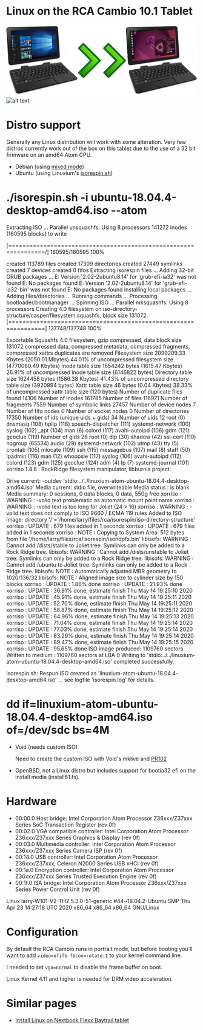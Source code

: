 # Linux on the RCA Cambio 10.1 Tablet

![alt text](https://github.com/devinsmith/rca-cambio-linux/raw/master/images/rca_cambio.jpg "Picture of RCA Cambio tablet")
![alt text](https://github.com/lcashdol/rca-cambio-linux/blob/master/images/IMG_3982.HEIC?raw=true "Picture of RCA Cambio tablet")

# Distro support

Generally any Linux distribution will work with some alteration. Very few
distros currently work out of the box on this tablet due to the use of a 32
bit firmware on an amd64 Atom CPU.

- Debian (using [mixed mode](https://cdimage.debian.org/mirror/cdimage/release/9.0.0/multi-arch/iso-cd/ "Mixed mode ISO"))
- Ubuntu (using Linuxium's [isorespin.sh](http://linuxiumcomau.blogspot.com.au/2017/06/customizing-ubuntu-isos-documentation.html))

# ./isorespin.sh -i ubuntu-18.04.4-desktop-amd64.iso --atom
Extracting ISO ...
Parallel unsquashfs: Using 8 processors
141272 inodes (160595 blocks) to write

[================================================================/] 160595/160595 100%

created 113789 files
created 17309 directories
created 27449 symlinks
created 7 devices
created 0 fifos
Extracting isorespin files ...
Adding 32-bit GRUB packages ...
E: Version '2.02-2ubuntu8.14' for 'grub-efi-ia32' was not found
E: No packages found
E: Version '2.02-2ubuntu8.14' for 'grub-efi-ia32-bin' was not found
E: No packages found
Installing local packages ...
Adding files/directories ...
Running commands ...
Processing bootloader/bootmanager ...
Spinning ISO ...
Parallel mksquashfs: Using 8 processors
Creating 4.0 filesystem on iso-directory-structure/casper/filesystem.squashfs, block size 131072.
[================================================================\] 137748/137748 100%

Exportable Squashfs 4.0 filesystem, gzip compressed, data block size 131072
	compressed data, compressed metadata, compressed fragments, compressed xattrs
	duplicates are removed
Filesystem size 2099209.33 Kbytes (2050.01 Mbytes)
	44.01% of uncompressed filesystem size (4770060.49 Kbytes)
Inode table size 1654242 bytes (1615.47 Kbytes)
	26.91% of uncompressed inode table size (6146822 bytes)
Directory table size 1624458 bytes (1586.38 Kbytes)
	41.43% of uncompressed directory table size (3920994 bytes)
Xattr table size 46 bytes (0.04 Kbytes)
	38.33% of uncompressed xattr table size (120 bytes)
Number of duplicate files found 14106
Number of inodes 161785
Number of files 116971
Number of fragments 7559
Number of symbolic links  27457
Number of device nodes 7
Number of fifo nodes 0
Number of socket nodes 0
Number of directories 17350
Number of ids (unique uids + gids) 34
Number of uids 12
	root (0)
	dnsmasq (108)
	hplip (118)
	speech-dispatcher (111)
	systemd-network (100)
	syslog (102)
	_apt (104)
	man (6)
	colord (117)
	avahi-autoipd (106)
	gdm (121)
	geoclue (119)
Number of gids 26
	root (0)
	dip (30)
	shadow (42)
	ssl-cert (110)
	nogroup (65534)
	audio (29)
	systemd-network (102)
	utmp (43)
	tty (5)
	crontab (105)
	mlocate (109)
	ssh (115)
	messagebus (107)
	mail (8)
	staff (50)
	lpadmin (116)
	man (12)
	whoopsie (117)
	syslog (106)
	avahi-autoipd (112)
	colord (123)
	gdm (125)
	geoclue (124)
	adm (4)
	lp (7)
	systemd-journal (101)
xorriso 1.4.8 : RockRidge filesystem manipulator, libburnia project.

Drive current: -outdev 'stdio:../../linuxium-atom-ubuntu-18.04.4-desktop-amd64.iso'
Media current: stdio file, overwriteable
Media status : is blank
Media summary: 0 sessions, 0 data blocks, 0 data,  550g free
xorriso : WARNING : -volid text problematic as automatic mount point name
xorriso : WARNING : -volid text is too long for Joliet (24 > 16)
xorriso : WARNING : -volid text does not comply to ISO 9660 / ECMA 119 rules
Added to ISO image: directory '/'='/home/larry/files/rca/isorespin/iso-directory-structure'
xorriso : UPDATE : 679 files added in 1 seconds
xorriso : UPDATE : 679 files added in 1 seconds
xorriso : NOTE : Copying to System Area: 512 bytes from file '/home/larry/files/rca/isorespin/isohdpfx.bin'
libisofs: WARNING : Cannot add /dists/stable to Joliet tree. Symlinks can only be added to a Rock Ridge tree.
libisofs: WARNING : Cannot add /dists/unstable to Joliet tree. Symlinks can only be added to a Rock Ridge tree.
libisofs: WARNING : Cannot add /ubuntu to Joliet tree. Symlinks can only be added to a Rock Ridge tree.
libisofs: NOTE : Automatically adjusted MBR geometry to 1020/136/32
libisofs: NOTE : Aligned image size to cylinder size by 150 blocks
xorriso : UPDATE :  1.86% done
xorriso : UPDATE :  21.93% done
xorriso : UPDATE :  36.91% done, estimate finish Thu May 14 19:25:10 2020
xorriso : UPDATE :  45.91% done, estimate finish Thu May 14 19:25:11 2020
xorriso : UPDATE :  52.70% done, estimate finish Thu May 14 19:25:11 2020
xorriso : UPDATE :  58.87% done, estimate finish Thu May 14 19:25:12 2020
xorriso : UPDATE :  64.96% done, estimate finish Thu May 14 19:25:13 2020
xorriso : UPDATE :  71.04% done, estimate finish Thu May 14 19:25:14 2020
xorriso : UPDATE :  77.03% done, estimate finish Thu May 14 19:25:14 2020
xorriso : UPDATE :  83.29% done, estimate finish Thu May 14 19:25:14 2020
xorriso : UPDATE :  89.47% done, estimate finish Thu May 14 19:25:15 2020
xorriso : UPDATE :  95.65% done
ISO image produced: 1109760 sectors
Written to medium : 1109760 sectors at LBA 0
Writing to 'stdio:../../linuxium-atom-ubuntu-18.04.4-desktop-amd64.iso' completed successfully.

isorespin.sh: Respun ISO created as 'linuxium-atom-ubuntu-18.04.4-desktop-amd64.iso' ... see logfile 'isorespin.log' for details.


# dd if=linuxium-atom-ubuntu-18.04.4-desktop-amd64.iso of=/dev/sdc bs=4M


- Void (needs custom ISO)

  Need to create the custom ISO with Void's mklive and
  [PR102](https://github.com/voidlinux/void-mklive/pull/102)

- OpenBSD, not a Linux distro but includes support for bootia32.efi on the
  install media (install61.fs).

# Hardware

- 00:00.0 Host bridge: Intel Corporation Atom Processor Z36xxx/Z37xxx Series SoC Transaction Register (rev 0f)
- 00:02.0 VGA compatible controller: Intel Corporation Atom Processor Z36xxx/Z37xxx Series Graphics & Display (rev 0f)
- 00:03.0 Multimedia controller: Intel Corporation Atom Processor Z36xxx/Z37xxx Series Camera ISP (rev 0f)
- 00:14.0 USB controller: Intel Corporation Atom Processor Z36xxx/Z37xxx, Celeron N2000 Series USB xHCI (rev 0f)
- 00:1a.0 Encryption controller: Intel Corporation Atom Processor Z36xxx/Z37xxx Series Trusted Execution Engine (rev 0f)
- 00:1f.0 ISA bridge: Intel Corporation Atom Processor Z36xxx/Z37xxx Series Power Control Unit (rev 0f)

Linux larry-W101-V2-TH2 5.3.0-51-generic #44~18.04.2-Ubuntu SMP Thu Apr 23 14:27:18 UTC 2020 x86_64 x86_64 x86_64 GNU/Linux

# Configuration

By default the RCA Cambio runs in portrait mode, but before booting you'll want
to add `video=efifb fbcon=rotate:1` to your kernel command line.

I needed to set `vga=normal` to disable the frame buffer on boot.

Linux Kernel 4.11 and higher is needed for DRM video acceleration.

# Similar pages

- [Install Linux on Nextbook Flexx Baytrail tablet](https://github.com/burzumishi/linux-baytrail-flexx10)

